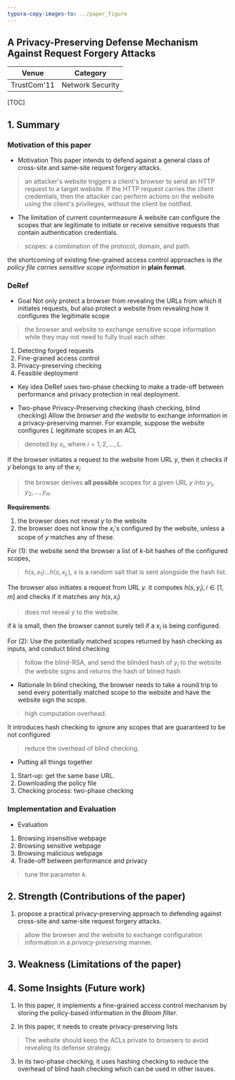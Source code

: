 ```yaml
---
typora-copy-images-to: ../paper_figure
---
```

A Privacy-Preserving Defense Mechanism Against Request Forgery Attacks
------------------------------------------
|           Venue            |       Category       |
| :------------------------: | :------------------: |
| TrustCom'11 | Network Security |
[TOC]

## 1. Summary
### Motivation of this paper
- Motivation 
This paper intends to defend against a general class of cross-site and same-site request forgery attacks.
> an attacker's website triggers a client's browser to send an HTTP request to a target website. 
> If the HTTP request carries the client credentials, then the attacker can perform actions on the website using the client's privileges, without the client be notified.

- The limitation of current countermeasure
A website can configure the scopes that are legitimate to initiate or receive sensitive requests that contain authentication credentials.
> scopes: a combination of the protocol, domain, and path.

the shortcoming of existing fine-grained access control approaches is *the policy file carries sensitive scope information* in **plain format**.

### DeRef

- Goal
Not only protect a browser from revealing the URLs from which it initiates requests, but also protect a website from revealing how it configures the legitimate scope
> the browser and website to exchange sensitive scope information while they may not need to fully trust each other.

1. Detecting forged requests
2. Fine-grained access control
3. Privacy-preserving checking
4. Feasible deployment


- Key idea
DeRef uses two-phase checking to make a trade-off between performance and privacy protection in real deployment. 

- Two-phase Privacy-Preserving checking (hash checking, blind checking)
Allow the *browser* and *the website* to exchange information in a privacy-preserving manner.
For example, suppose the website configures $L$ legitimate scopes in an ACL
> denoted by $x_i$, where $i=1,2,...,L$. 

If the browser initiates a request to the website from URL $y$, then it checks if $y$ belongs to any of the $x_i$
> the browser derives **all possible** scopes for a given URL $y$ into $y_1, y_2, ...,y_m$

**Requirements**:
1. the browser does not reveal $y$ to the website
2. the browser does not know the $x_i$'s configured by the website, unless a scope of $y$ matches any of these.

For (1):
the website send the browser a list of $k$-bit hashes of the configured scopes,
> $h(s,x_1)...h(s, x_L)$, $s$ is a random salt that is sent alongside the hash list.

The browser also initiates a request from URL $y$. it computes $h(s, y_i), i \in [1, m]$ and checks if it matches any $h(s, x_i)$
> does not reveal $y$ to the website.

if $k$ is small, then the browser cannot surely tell if a $x_i$ is being configured.

For (2):
Use the potentially matched scopes returned by hash checking as inputs, and conduct blind checking
> follow the blind-RSA, and send the blinded hash of $y_i$ to the website
> the website signs and returns the hash of blined hash 

- Rationale 
In blind checking, the browser needs to take a round trip to send every potentially matched scope to the website and have the website sign the scope.
> high computation overhead.

It introduces hash checking to ignore any scopes that are guaranteed to be not configured
> reduce the overhead of blind checking.

- Putting all things together
1. Start-up: get the same base URL.
2. Downloading the policy file
3. Checking process: two-phase checking


### Implementation and Evaluation
- Evaluation
1. Browsing insensitive webpage
2. Browsing sensitive webpage
3. Browsing malicious webpage
4. Trade-off between performance and privacy
> tune the parameter $k$.

## 2. Strength (Contributions of the paper)
1. propose a practical privacy-preserving approach to defending against cross-site and same-site request forgery attacks.
> allow the browser and the website to exchange configuration information in a *privacy-preserving* manner.


## 3. Weakness (Limitations of the paper)

## 4. Some Insights (Future work)
1. In this paper, it implements a fine-grained access control mechanism by storing the policy-based information in the *Bloom filter*.

2. In this paper, it needs to create privacy-preserving lists 
> The website should keep the ACLs private to browsers to avoid revealing its defense strategy.

3. In its two-phase checking, it uses hashing checking to reduce the overhead of blind hash checking which can be used in other issues.